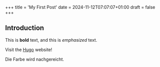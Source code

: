 +++
title = 'My First Post'
date = 2024-11-12T07:07:07+01:00
draft = false
+++
## Introduction

This is **bold** text, and this is *emphasized* text.

Visit the [Hugo](https://gohugo.io) website!

Die Farbe wird nachgereicht.
